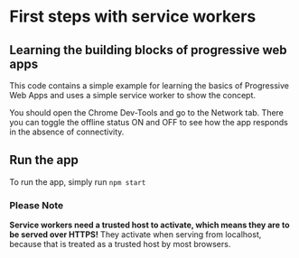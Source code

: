 # First steps with service workers

## Learning the building blocks of progressive web apps

This code contains a simple example for learning the basics of Progressive Web Apps and uses a simple service worker to show the concept.

You should open the Chrome Dev-Tools and go to the Network tab. There you can toggle the offline status ON and OFF to see how the app responds in the absence of connectivity.

## Run the app

To run the app, simply run `npm start`

### Please Note
**Service workers need a trusted host to activate, which means they are to be served over HTTPS!**
They activate when serving from localhost, because that is treated as a trusted host by most browsers.
